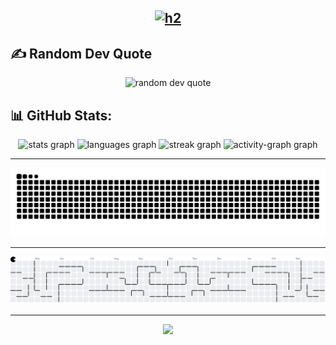 <!-- <h2 align="center">Hi there 👋</h2> -->
<h2 align="center">
  <a href="#">
    <img src="https://readme-typing-svg.herokuapp.com?font=Tektur&weight=600&size=28&letterSpacing=2px&duration=4500&pause=1500&color=FFFFFF&center=true&vCenter=true&width=450&height=40&lines=Hi+there+%F0%9F%91%8B;Welcome%2C+nice+to+meet+you+%F0%9F%99%8C;Hello+world+%F0%9F%91%A8%E2%80%8D%F0%9F%92%BB" alt="h2"/>
  </a>
</h2>

## ✍️ Random Dev Quote
<div align="center">
  <img src="https://quotes-github-readme.vercel.app/api?type=horizontal&theme=merko" alt="random dev quote" />
</div>

## 📊 GitHub Stats:
<div align="center">
  <img src="https://github-readme-stats.vercel.app/api?username=mrisqiamiruladieb&hide_title=false&hide_rank=false&show_icons=true&include_all_commits=false&count_private=true&disable_animations=false&theme=vue-dark&locale=en&hide_border=false&order=1" height="150" alt="stats graph"  />
  <img src="https://github-readme-stats.vercel.app/api/top-langs?username=mrisqiamiruladieb&locale=en&hide_title=false&layout=compact&card_width=320&langs_count=6&theme=vue-dark&hide_border=false&order=2" height="150" alt="languages graph"  />
  <img src="https://streak-stats.demolab.com?user=mrisqiamiruladieb&locale=en&mode=daily&theme=vue-dark&hide_border=false&border_radius=5&date_format=j%20M%5B%20Y%5D&order=3" height="150" alt="streak graph"  />
  <img src="https://github-readme-activity-graph.vercel.app/graph?username=mrisqiamiruladieb&radius=16&theme=vue&area=true&order=5&hide_border=false&hide_title=false" height="300" alt="activity-graph graph"  />
</div>

---

<img src="https://raw.githubusercontent.com/mrisqiamiruladieb/mrisqiamiruladieb/output/snake.svg" alt="Snake animation" />

---

<picture>
  <source media="(prefers-color-scheme: dark)" srcset="https://raw.githubusercontent.com/mrisqiamiruladieb/mrisqiamiruladieb/output/pacman-contribution-graph-dark.svg">
  <source media="(prefers-color-scheme: light)" srcset="https://raw.githubusercontent.com/mrisqiamiruladieb/mrisqiamiruladieb/output/pacman-contribution-graph.svg">
  <img alt="pacman contribution graph" src="https://raw.githubusercontent.com/mrisqiamiruladieb/mrisqiamiruladieb/output/pacman-contribution-graph.svg">
</picture>

---

<div align="center">
<!--   <img src="https://visitcount.itsvg.in/api?id=mrisqiamiruladieb&icon=3&color=3" alt="profile views" /> -->
  <img src="https://profile-counter.glitch.me/mrisqiamiruladieb/count.svg?"  />
</div>


